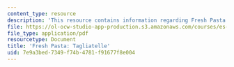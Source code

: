 ```yaml
---
content_type: resource
description: 'This resource contains information regarding Fresh Pasta: Tagliatelle.'
file: https://ol-ocw-studio-app-production.s3.amazonaws.com/courses/es-s41-speak-italian-with-your-mouth-full-spring-2012/7e9a3bed7349f74b4781f91677f8e004_MITES_S41S12_recipe_13a.pdf
file_type: application/pdf
resourcetype: Document
title: 'Fresh Pasta: Tagliatelle'
uid: 7e9a3bed-7349-f74b-4781-f91677f8e004
---
```

